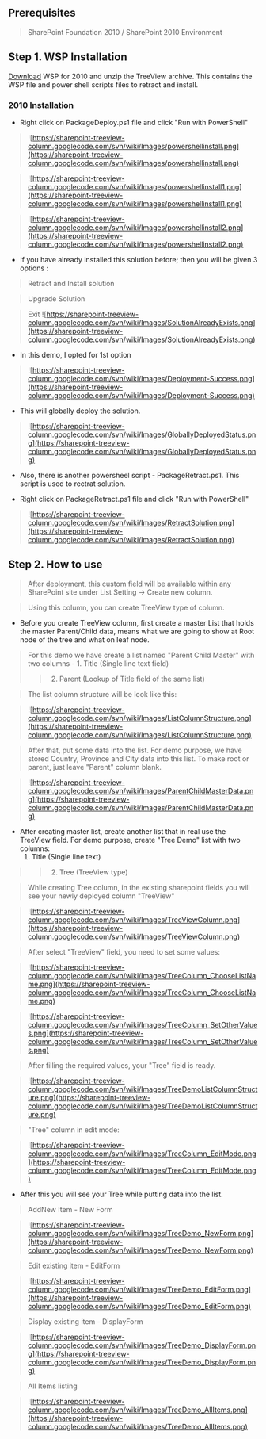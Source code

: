 ## Prerequisites ##

> SharePoint Foundation 2010 / SharePoint 2010 Environment

## Step 1. WSP Installation ##

[Download](http://code.google.com/p/sharepoint-treeview-column/downloads/list) WSP for 2010 and unzip the TreeView archive. This contains the WSP file and power shell scripts files to retract and install.

### 2010 Installation ###

  * Right click on PackageDeploy.ps1 file and click "Run with PowerShell"

> ![https://sharepoint-treeview-column.googlecode.com/svn/wiki/Images/powershellinstall.png](https://sharepoint-treeview-column.googlecode.com/svn/wiki/Images/powershellinstall.png)

> ![https://sharepoint-treeview-column.googlecode.com/svn/wiki/Images/powershellinstall1.png](https://sharepoint-treeview-column.googlecode.com/svn/wiki/Images/powershellinstall1.png)

> ![https://sharepoint-treeview-column.googlecode.com/svn/wiki/Images/powershellinstall2.png](https://sharepoint-treeview-column.googlecode.com/svn/wiki/Images/powershellinstall2.png)

  * If you have already installed this solution before; then you will be given 3 options :

> Retract and Install solution

> Upgrade Solution

> Exit
> ![https://sharepoint-treeview-column.googlecode.com/svn/wiki/Images/SolutionAlreadyExists.png](https://sharepoint-treeview-column.googlecode.com/svn/wiki/Images/SolutionAlreadyExists.png)

  * In this demo, I opted for 1st option <br />

> ![https://sharepoint-treeview-column.googlecode.com/svn/wiki/Images/Deployment-Success.png](https://sharepoint-treeview-column.googlecode.com/svn/wiki/Images/Deployment-Success.png)

  * This will globally deploy the solution.

> ![https://sharepoint-treeview-column.googlecode.com/svn/wiki/Images/GloballyDeployedStatus.png](https://sharepoint-treeview-column.googlecode.com/svn/wiki/Images/GloballyDeployedStatus.png)


  * Also, there is another powersheel script - PackageRetract.ps1. This script is used to rectrat solution.

  * Right click on PackageRetract.ps1 file and click "Run with PowerShell"

> ![https://sharepoint-treeview-column.googlecode.com/svn/wiki/Images/RetractSolution.png](https://sharepoint-treeview-column.googlecode.com/svn/wiki/Images/RetractSolution.png)

## Step 2. How to use ##

> After deployment, this custom field will be available within any SharePoint site under List Setting -> Create new column.

> Using this column, you can create TreeView type of column.

  * Before you create TreeView column, first create a master List that holds the master Parent/Child data, means what we are going to show at Root node of the tree and what on leaf node.

> For this demo we have create a list named "Parent Child Master" with two columns -
    1. Title (Single line text field)
> > 2. Parent (Lookup of Title field of the same list)


> The list column structure will be look like this:

> ![https://sharepoint-treeview-column.googlecode.com/svn/wiki/Images/ListColumnStructure.png](https://sharepoint-treeview-column.googlecode.com/svn/wiki/Images/ListColumnStructure.png)

> After that, put some data into the list. For demo purpose, we have stored Country, Province and City data into this list. To make root or parent, just leave "Parent" column blank.

> ![https://sharepoint-treeview-column.googlecode.com/svn/wiki/Images/ParentChildMasterData.png](https://sharepoint-treeview-column.googlecode.com/svn/wiki/Images/ParentChildMasterData.png)

  * After creating master list, create another list that in real use the TreeView field. For demo purpose, create "Tree Demo" list with two columns:
    1. Title (Single line text)
> > 2. Tree (TreeView type)


> While creating Tree column, in the existing sharepoint fields you will see your newly deployed column "TreeView"

> ![https://sharepoint-treeview-column.googlecode.com/svn/wiki/Images/TreeViewColumn.png](https://sharepoint-treeview-column.googlecode.com/svn/wiki/Images/TreeViewColumn.png)

> After select "TreeView" field, you need to set some values:

> ![https://sharepoint-treeview-column.googlecode.com/svn/wiki/Images/TreeColumn_ChooseListName.png](https://sharepoint-treeview-column.googlecode.com/svn/wiki/Images/TreeColumn_ChooseListName.png)

> ![https://sharepoint-treeview-column.googlecode.com/svn/wiki/Images/TreeColumn_SetOtherValues.png](https://sharepoint-treeview-column.googlecode.com/svn/wiki/Images/TreeColumn_SetOtherValues.png)

> After filling the required values, your "Tree" field is ready.

> ![https://sharepoint-treeview-column.googlecode.com/svn/wiki/Images/TreeDemoListColumnStructure.png](https://sharepoint-treeview-column.googlecode.com/svn/wiki/Images/TreeDemoListColumnStructure.png)

> "Tree" column in edit mode:

> ![https://sharepoint-treeview-column.googlecode.com/svn/wiki/Images/TreeColumn_EditMode.png](https://sharepoint-treeview-column.googlecode.com/svn/wiki/Images/TreeColumn_EditMode.png)

  * After this you will see your Tree while putting data into the list.

> AddNew Item - New Form

> ![https://sharepoint-treeview-column.googlecode.com/svn/wiki/Images/TreeDemo_NewForm.png](https://sharepoint-treeview-column.googlecode.com/svn/wiki/Images/TreeDemo_NewForm.png)

> Edit existing item - EditForm

> ![https://sharepoint-treeview-column.googlecode.com/svn/wiki/Images/TreeDemo_EditForm.png](https://sharepoint-treeview-column.googlecode.com/svn/wiki/Images/TreeDemo_EditForm.png)

> Display existing item - DisplayForm

> ![https://sharepoint-treeview-column.googlecode.com/svn/wiki/Images/TreeDemo_DisplayForm.png](https://sharepoint-treeview-column.googlecode.com/svn/wiki/Images/TreeDemo_DisplayForm.png)

> All Items listing

> ![https://sharepoint-treeview-column.googlecode.com/svn/wiki/Images/TreeDemo_AllItems.png](https://sharepoint-treeview-column.googlecode.com/svn/wiki/Images/TreeDemo_AllItems.png)